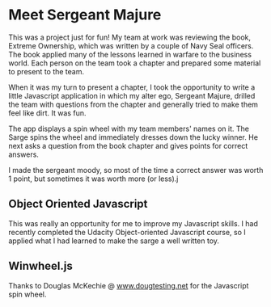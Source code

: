 # Meet Sergeant Majure
This was a project just for fun! My team at work was reviewing the book, Extreme Ownership, which was written by a couple of Navy Seal officers. The book applied many of the lessons learned in warfare to the business world. Each person on the team took a chapter and prepared some material to present to the team. 

When it was my turn to present a chapter, I took the opportunity to write a little Javascript application in which my alter ego, Sergeant Majure, drilled the team with questions from the chapter and generally tried to make them feel like dirt. It was fun.

The app displays a spin wheel with my team members' names on it. The Sarge spins the wheel and immediately dresses down the lucky winner. He next asks a question from the book chapter and gives points for correct answers.

I made the sergeant moody, so most of the time a correct answer was worth 1 point, but sometimes it was worth more (or less).j

## Object Oriented Javascript

This was really an opportunity for me to improve my Javascript skills. I had recently completed the Udacity Object-oriented Javascript course, so I applied what I had learned to make the sarge a well written toy.

## Winwheel.js
Thanks to Douglas McKechie @ www.dougtesting.net for the Javascript spin wheel. 